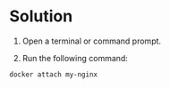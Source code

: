 # Solution

1. Open a terminal or command prompt.

2. Run the following command:

```bash
docker attach my-nginx
```
